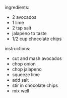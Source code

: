 ingredients:
- 2 avocados
- 1 lime
- 2 tsp salt
- jalapeno to taste
- 1/2 cup chocolate chips

instructions:
- cut and mash avocados
- chop onion
- chop jalapeno
- squeeze lime
- add salt
- stir in chocolate chips
- mix well
